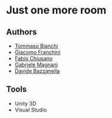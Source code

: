 # Just one more room

<!---## How to play-->

<!---## Key bindings-->

## Authors

* [Tommaso Bianchi](https://github.com/tommasobianchi)
* [Giacomo Franchini](https://github.com/JackFrank57)
* [Fabio Chiusano](https://github.com/fabiochiusano)
* [Gabriele Magnani](https://github.com/ilgeco)
* [Davide Bazzanella](https://github.com/bazzadavide)

## Tools

* Unity 3D
* Visual Studio
